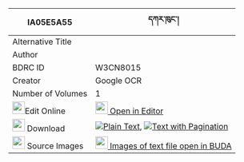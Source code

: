 |IA05E5A55|དཀར་ཁུང་། 
| --- | --- 
|Alternative Title |
|Author | 
|BDRC ID | W3CN8015
|Creator | Google OCR
|Number of Volumes| 1
|<img width="25" src="https://img.icons8.com/color/25/000000/edit-property.png">Edit Online| [<img width="25" src="https://avatars.githubusercontent.com/u/45091458?s=200&v=4"> Open in Editor](http://editor.openpecha.org/IA05E5A55)
|<img width="25" src="https://img.icons8.com/fluent/48/000000/download-2.png"/>  Download | [![](https://img.icons8.com/color/20/000000/txt.png)Plain Text](https://github.com/Openpecha/IA05E5A55/releases/download/v1/karkhung_plain_IA05E5A55.zip), [![](https://img.icons8.com/color/20/000000/txt.png)Text with Pagination](https://github.com/Openpecha/IA05E5A55/releases/download/v1/karkhung_pages_IA05E5A55.zip)
|<img width="25" src="https://img.icons8.com/plasticine/100/000000/pictures-folder.png"/>  Source Images | [<img width="25" src="https://library.bdrc.io/icons/BUDA-small.svg"> Images of text file open in BUDA](https://library.bdrc.io/show/bdr:W3CN8015)